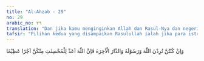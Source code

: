 ```yaml
---
title: "Al-Ahzab - 29"
no: 29
arabic_no: ٢٩
translation: "Dan jika kamu menginginkan Allah dan Rasul-Nya dan negeri akhirat, maka sesungguhnya Allah menyediakan pahala yang besar bagi siapa yang berbuat baik di antara kamu."
tafsir: "Pilihan kedua yang disampaikan Rasulullah ialah jika para istrinya memilih keridaan Allah dan Rasul-Nya dan pahala hari akhirat, maka taatlah kepada Allah dan Rasul-Nya. Allah telah menyediakan pahala yang besar bagi para istrinya yang baik dalam perkataan, perbuatan, dan tingkah laku. Mereka ditempatkan di dalam surga yang penuh kenikmatan."
---
```

وَاِنْ كُنْتُنَّ تُرِدْنَ اللّٰهَ وَرَسُوْلَهٗ وَالدَّارَ الْاٰخِرَةَ فَاِنَّ اللّٰهَ اَعَدَّ لِلْمُحْسِنٰتِ مِنْكُنَّ اَجْرًا عَظِيْمًا
